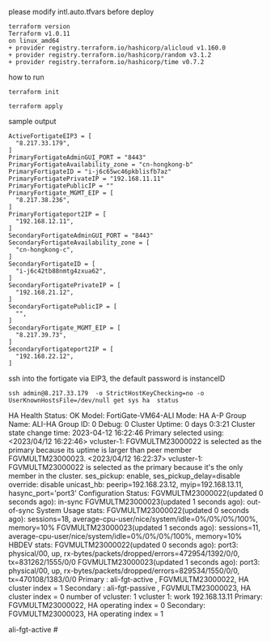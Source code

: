 please modify intl.auto.tfvars before deploy

```
terraform version
Terraform v1.0.11
on linux_amd64
+ provider registry.terraform.io/hashicorp/alicloud v1.160.0
+ provider registry.terraform.io/hashicorp/random v3.1.2
+ provider registry.terraform.io/hashicorp/time v0.7.2

```
how to run
```
terraform init

terraform apply 

```
sample output
```
ActiveFortigateEIP3 = [
  "8.217.33.179",
]
PrimaryFortigateAdminGUI_PORT = "8443"
PrimaryFortigateAvailability_zone = "cn-hongkong-b"
PrimaryFortigateID = "i-j6c65wc46pkblisfb7az"
PrimaryFortigatePrivateIP = "192.168.11.11"
PrimaryFortigatePublicIP = ""
PrimaryFortigate_MGMT_EIP = [
  "8.217.38.236",
]
PrimaryFortigateport2IP = [
  "192.168.12.11",
]
SecondaryFortigateAdminGUI_PORT = "8443"
SecondaryFortigateAvailability_zone = [
  "cn-hongkong-c",
]
SecondaryFortigateID = [
  "i-j6c42tb88nmtg4zxua62",
]
SecondaryFortigatePrivateIP = [
  "192.168.21.12",
]
SecondaryFortigatePublicIP = [
  "",
]
SecondaryFortigate_MGMT_EIP = [
  "8.217.39.73",
]
SecondaryFortigateport2IP = [
  "192.168.22.12",
]
```

ssh into the fortigate via EIP3, the default password is instanceID

```
ssh admin@8.217.33.179  -o StrictHostKeyChecking=no -o UserKnownHostsFile=/dev/null get sys ha  status
```
HA Health Status: OK
Model: FortiGate-VM64-ALI
Mode: HA A-P
Group Name: ALI-HA
Group ID: 0
Debug: 0
Cluster Uptime: 0 days 0:3:21
Cluster state change time: 2023-04-12 16:22:46
Primary selected using:
    <2023/04/12 16:22:46> vcluster-1: FGVMULTM23000022 is selected as the primary because its uptime is larger than peer member FGVMULTM23000023.
    <2023/04/12 16:22:37> vcluster-1: FGVMULTM23000022 is selected as the primary because it's the only member in the cluster.
ses_pickup: enable, ses_pickup_delay=disable
override: disable
unicast_hb: peerip=192.168.23.12, myip=192.168.13.11, hasync_port='port3'
Configuration Status:
    FGVMULTM23000022(updated 0 seconds ago): in-sync
    FGVMULTM23000023(updated 1 seconds ago): out-of-sync
System Usage stats:
    FGVMULTM23000022(updated 0 seconds ago):
        sessions=18, average-cpu-user/nice/system/idle=0%/0%/0%/100%, memory=10%
    FGVMULTM23000023(updated 1 seconds ago):
        sessions=11, average-cpu-user/nice/system/idle=0%/0%/0%/100%, memory=10%
HBDEV stats:
    FGVMULTM23000022(updated 0 seconds ago):
        port3: physical/00, up, rx-bytes/packets/dropped/errors=472954/1392/0/0, tx=831262/1555/0/0
    FGVMULTM23000023(updated 1 seconds ago):
        port3: physical/00, up, rx-bytes/packets/dropped/errors=829534/1550/0/0, tx=470108/1383/0/0
Primary     : ali-fgt-active  , FGVMULTM23000022, HA cluster index = 1
Secondary   : ali-fgt-passive , FGVMULTM23000023, HA cluster index = 0
number of vcluster: 1
vcluster 1: work 192.168.13.11
Primary: FGVMULTM23000022, HA operating index = 0
Secondary: FGVMULTM23000023, HA operating index = 1

ali-fgt-active # 
```
